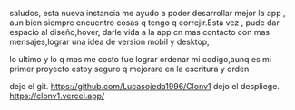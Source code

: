 saludos, esta nueva instancia me ayudo a poder desarrollar mejor la app , aun bien siempre encuentro cosas q tengo q correjir.Esta vez , pude dar espacio al diseño,hover, darle vida a la app cn mas contacto con mas mensajes,lograr una idea de version mobil y desktop,


lo ultimo y lo q mas me costo fue lograr ordenar mi codigo,aunq es mi primer proyecto estoy seguro q mejorare en la escritura y orden 

dejo el git. https://github.com/Lucasojeda1996/Clonv1 dejo el despliege. https://clonv1.vercel.app/



